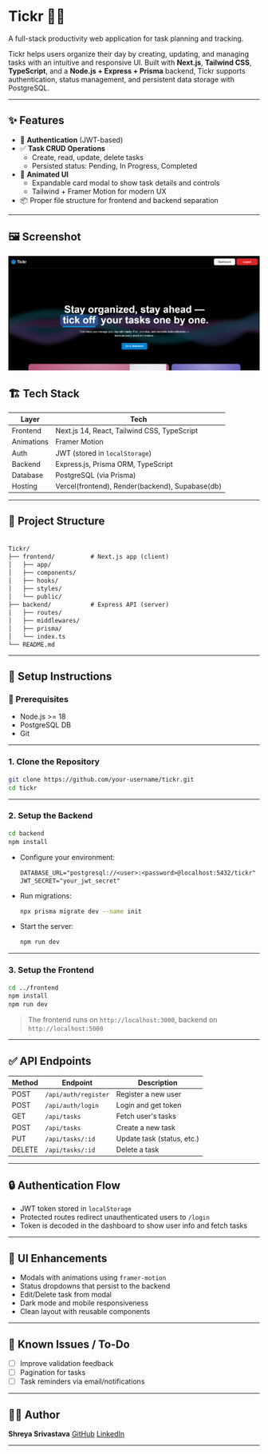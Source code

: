 
# Tickr 🧠✅  
A full-stack productivity web application for task planning and tracking.

Tickr helps users organize their day by creating, updating, and managing tasks with an intuitive and responsive UI. Built with **Next.js**, **Tailwind CSS**, **TypeScript**, and a **Node.js + Express + Prisma** backend, Tickr supports authentication, status management, and persistent data storage with PostgreSQL.

---

## ✨ Features

- 🔐 **Authentication** (JWT-based)
- ✅ **Task CRUD Operations**
  - Create, read, update, delete tasks
  - Persisted status: Pending, In Progress, Completed
- 🎨 **Animated UI**
  - Expandable card modal to show task details and controls
  - Tailwind + Framer Motion for modern UX
- 📦 Proper file structure for frontend and backend separation

---
## 🖼️ Screenshot

![Tickr Homepage](./homepage.png)


## 🏗️ Tech Stack

| Layer       | Tech                                             |
|-------------|--------------------------------------------------|
| Frontend    | Next.js 14, React, Tailwind CSS, TypeScript      |
| Animations  | Framer Motion                                    |
| Auth        | JWT (stored in `localStorage`)                   |
| Backend     | Express.js, Prisma ORM, TypeScript               |
| Database    | PostgreSQL (via Prisma)                          |
| Hosting     | Vercel(frontend), Render(backend), Supabase(db)  |

---

## 📁 Project Structure

```

Tickr/
├── frontend/          # Next.js app (client)
│   ├── app/
│   ├── components/
│   ├── hooks/
│   ├── styles/
│   └── public/
├── backend/           # Express API (server)
│   ├── routes/
│   ├── middlewares/
│   ├── prisma/
│   └── index.ts
└── README.md

````

---

## 🚀 Setup Instructions

### 🔧 Prerequisites

- Node.js >= 18
- PostgreSQL DB
- Git

---

### 1. Clone the Repository

```bash
git clone https://github.com/your-username/tickr.git
cd tickr
````

---

### 2. Setup the Backend

```bash
cd backend
npm install
```

* Configure your environment:

  ```env
  DATABASE_URL="postgresql://<user>:<password>@localhost:5432/tickr"
  JWT_SECRET="your_jwt_secret"
  ```
* Run migrations:

  ```bash
  npx prisma migrate dev --name init
  ```
* Start the server:

  ```bash
  npm run dev
  ```

---

### 3. Setup the Frontend

```bash
cd ../frontend
npm install
npm run dev
```

> The frontend runs on `http://localhost:3000`, backend on `http://localhost:5000`

---

## ✅ API Endpoints

| Method | Endpoint             | Description                |
| ------ | -------------------- | -------------------------- |
| POST   | `/api/auth/register` | Register a new user        |
| POST   | `/api/auth/login`    | Login and get token        |
| GET    | `/api/tasks`         | Fetch user's tasks         |
| POST   | `/api/tasks`         | Create a new task          |
| PUT    | `/api/tasks/:id`     | Update task (status, etc.) |
| DELETE | `/api/tasks/:id`     | Delete a task              |

---

## 🔒 Authentication Flow

* JWT token stored in `localStorage`
* Protected routes redirect unauthenticated users to `/login`
* Token is decoded in the dashboard to show user info and fetch tasks

---

## 💄 UI Enhancements

* Modals with animations using `framer-motion`
* Status dropdowns that persist to the backend
* Edit/Delete task from modal
* Dark mode and mobile responsiveness
* Clean layout with reusable components

---

## 🧪 Known Issues / To-Do

* [ ] Improve validation feedback
* [ ] Pagination for tasks
* [ ] Task reminders via email/notifications

---

## 👩‍💻 Author

**Shreya Srivastava**
[GitHub](https://github.com/Shreya904)
[LinkedIn](https://www.linkedin.com/in/shreya-srivastava-2b11b225b/)

---

